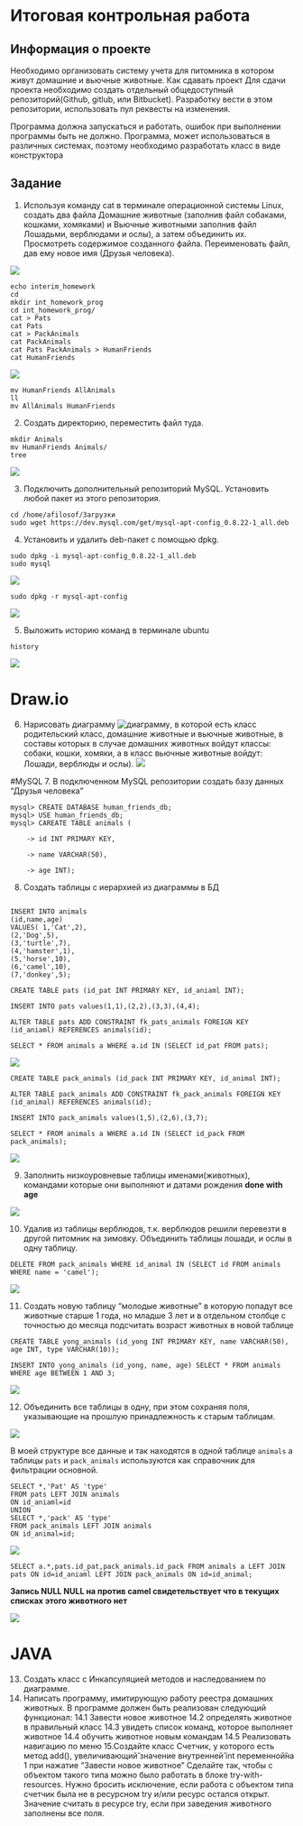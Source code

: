# Итоговая контрольная работа

## Информация о проекте

Необходимо организовать систему учета для питомника в котором живут
домашние и вьючные животные.
Как сдавать проект
Для сдачи проекта необходимо создать отдельный общедоступный
репозиторий(Github, gitlub, или Bitbucket). Разработку вести в этом
репозитории, использовать пул реквесты на изменения. 

Программа должна
запускаться и работать, ошибок при выполнении программы быть не должно.
Программа, может использоваться в различных системах, поэтому необходимо
разработать класс в виде конструктора

## Задание

1. Используя команду cat в терминале операционной системы Linux, создать
два файла Домашние животные (заполнив файл собаками, кошками,
хомяками) и Вьючные животными заполнив файл Лошадьми, верблюдами и
ослы), а затем объединить их. Просмотреть содержимое созданного файла.
Переименовать файл, дав ему новое имя (Друзья человека).

![](/pic/1.png)


```
echo interim_homework
cd
mkdir int_homework_prog
cd int_homework_prog/
cat > Pats
cat Pats
cat > PackAnimals
cat PackAnimals 
cat Pats PackAnimals > HumanFriends
cat HumanFriends 
```
![](/pic/2.png)

```
mv HumanFriends AllAnimals
ll
mv AllAnimals HumanFriends
```

2. Создать директорию, переместить файл туда.
```
mkdir Animals
mv HumanFriends Animals/
tree
```

![](/pic/3.png)

3. Подключить дополнительный репозиторий MySQL. Установить любой пакет
из этого репозитория.
```
cd /home/afilosof/Загрузки
sudo wget https://dev.mysql.com/get/mysql-apt-config_0.8.22-1_all.deb
```


4. Установить и удалить deb-пакет с помощью dpkg.

```
sudo dpkg -i mysql-apt-config_0.8.22-1_all.deb
sudo mysql 

```

![](/pic/4.png)

```
sudo dpkg -r mysql-apt-config
```
![](pic/6.png)


5. Выложить историю команд в терминале ubuntu
```
history
```
![](/pic/5.png)


# Draw.io
6. Нарисовать диаграмму ![диаграмму](./Animal_diagram.drawio), в которой есть класс родительский класс, домашние
животные и вьючные животные, в составы которых в случае домашних
животных войдут классы: собаки, кошки, хомяки, а в класс вьючные животные
войдут: Лошади, верблюды и ослы).
![](pic/7.png)

#MySQL
7. В подключенном MySQL репозитории создать базу данных “Друзья
человека”
```
mysql> CREATE DATABASE human_friends_db;
mysql> USE human_friends_db;
mysql> CAREATE TABLE animals (

    -> id INT PRIMARY KEY,

    -> name VARCHAR(50),

    -> age INT);
```

8. Создать таблицы с иерархией из диаграммы в БД

```

INSERT INTO animals 
(id,name,age) 
VALUES( 1,'Cat',2), 
(2,'Dog',5), 
(3,'turtle',7),
(4,'hamster',1),
(5,'horse',10), 
(6,'camel',10),
(7,'donkey',5);
```

```
CREATE TABLE pats (id_pat INT PRIMARY KEY, id_aniaml INT);

INSERT INTO pats values(1,1),(2,2),(3,3),(4,4);

ALTER TABLE pats ADD CONSTRAINT fk_pats_animals FOREIGN KEY (id_aniaml) REFERENCES animals(id);

SELECT * FROM animals a WHERE a.id IN (SELECT id_pat FROM pats);
```

![](pic/9.png)

```
CREATE TABLE pack_animals (id_pack INT PRIMARY KEY, id_animal INT);

ALTER TABLE pack_animals ADD CONSTRAINT fk_pack_animals FOREIGN KEY (id_animal) REFERENCES animals(id);

INSERT INTO pack_animals values(1,5),(2,6),(3,7);

SELECT * FROM animals a WHERE a.id IN (SELECT id_pack FROM pack_animals);

```

![](pic/10.png)

9. Заполнить низкоуровневые таблицы именами(животных), командами
которые они выполняют и датами рождения
**done with age**

![](pic/8.png)

10. Удалив из таблицы верблюдов, т.к. верблюдов решили перевезти в другой
питомник на зимовку. Объединить таблицы лошади, и ослы в одну таблицу.
```
DELETE FROM pack_animals WHERE id_animal IN (SELECT id FROM animals WHERE name = 'camel');
```
![](pic/11.png)

11. Создать новую таблицу “молодые животные” в которую попадут все
животные старше 1 года, но младше 3 лет и в отдельном столбце с точностью
до месяца подсчитать возраст животных в новой таблице

```
CREATE TABLE yong_animals (id_yong INT PRIMARY KEY, name VARCHAR(50), age INT, type VARCHAR(10));

INSERT INTO yong_animals (id_yong, name, age) SELECT * FROM animals WHERE age BETWEEN 1 AND 3;
```
![](pic/12.png)

12. Объединить все таблицы в одну, при этом сохраняя поля, указывающие на
прошлую принадлежность к старым таблицам.

![](pic/13.png)

В моей структуре все данные и так находятся в одной таблице `animals` а таблицы `pats` и `pack_animals` используются как справочник для фильтрации основной.

```
SELECT *,'Pat' AS 'type' 
FROM pats LEFT JOIN animals 
ON id_aniaml=id 
UNION 
SELECT *,'pack' AS 'type' 
FROM pack_animals LEFT JOIN animals 
ON id_animal=id;
```
![](pic/14.png)


```
SELECT a.*,pats.id_pat,pack_animals.id_pack FROM animals a LEFT JOIN pats ON id=id_aniaml LEFT JOIN pack_animals ON id=id_animal;
```
**Запись NULL NULL на против camel свидетельствует что в текущих списках этого животного нет**

![](pic/15.png)

# JAVA
13. Создать класс с Инкапсуляцией методов и наследованием по диаграмме.
14. Написать программу, имитирующую работу реестра домашних животных.
В программе должен быть реализован следующий функционал:
14.1 Завести новое животное
14.2 определять животное в правильный класс
14.3 увидеть список команд, которое выполняет животное
14.4 обучить животное новым командам
14.5 Реализовать навигацию по меню
15.Создайте класс Счетчик, у которого есть метод add(), увеличивающий̆
значение внутренней̆  int переменной̆на 1 при нажатие “Завести новое
животное” Сделайте так, чтобы с объектом такого типа можно было работать в
блоке try-with-resources. Нужно бросить исключение, если работа с объектом
типа счетчик была не в ресурсном try и/или ресурс остался открыт. Значение
считать в ресурсе try, если при заведения животного заполнены все поля.